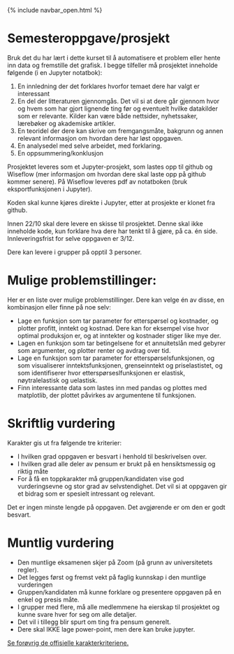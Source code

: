 {% include navbar_open.html %}
# Semesteroppgave/prosjekt

Bruk det du har lært i dette kurset til å automatisere et problem eller hente inn data og fremstille det grafisk. I begge tilfeller må prosjektet inneholde følgende (i en Jupyter notatbok):

1. En innledning der det forklares hvorfor temaet dere har valgt er interessant
2. En del der litteraturen gjennomgås. Det vil si at dere går gjennom hvor og hvem som har gjort lignende ting før og eventuelt hvilke datakilder som er relevante. Kilder kan være både nettsider, nyhetssaker, lærebøker og akademiske artikler.
3. En teoridel der dere kan skrive om fremgangsmåte, bakgrunn og annen relevant informasjon om hvordan dere har løst oppgaven.
4. En analysedel med selve arbeidet, med forklaring.
5. En oppsummering/konklusjon


Prosjektet leveres som et Jupyter-prosjekt, som lastes opp til github og Wiseflow (mer informasjon om hvordan dere skal laste opp på github kommer senere). 
På Wiseflow leveres pdf av notatboken (bruk eksportfunksjonen i Jupyter).

Koden skal kunne kjøres direkte i Jupyter, etter at prosjekte er klonet fra github.

Innen 22/10 skal dere levere en skisse til prosjektet. Denne skal ikke inneholde kode, kun forklare hva dere har tenkt til å gjøre, på ca. én side. 
Innleveringsfrist for selve oppgaven er 3/12. 

Dere kan levere i grupper på opptil 3 personer.

# Mulige problemstillinger:

Her er en liste over mulige problemstillinger. Dere kan velge én av disse, en kombinasjon eller finne på noe selv:

* Lage en funksjon som tar parameter for etterspørsel og kostnader, og plotter profitt, inntekt og kostnad. Dere kan for eksempel vise hvor optimal produksjon er, og at inntekter og kostnader stiger like mye der. 
* Lagen en funksjon som tar betingelsene for et annuitetslån med gebyrer som argumenter, og plotter renter og avdrag over tid.
* Lage en funksjon som tar parameter for etterspørselsfunksjonen, og som visualiserer inntektsfunksjonen, grenseinntekt og priselastistet, og som identifiserer hvor etterspørseslfunksjonen er elastisk, nøytralelastisk og uelastisk. 
* Finn interessante data som lastes inn med pandas og plottes med matplotlib, der plottet påvirkes av argumentene til funksjonen. 

# Skriftlig vurdering
Karakter gis ut fra følgende tre kriterier: 
* I hvilken grad oppgaven er besvart i henhold til beskrivelsen over. 
* I hvilken grad alle deler av pensum er brukt på en hensiktsmessig og riktig måte 
* For å få en toppkarakter må gruppen/kandidaten vise god vurderingsevne og stor grad av selvstendighet. Det vil si at oppgaven gir et bidrag som er spesielt intressant og relevant. 

Det er ingen minste lengde på oppgaven. Det avgjørende er om den er godt besvart. 

# Muntlig vurdering
* Den muntlige eksamenen skjer på Zoom (på grunn av universitetets regler).
* Det legges først og fremst vekt på faglig kunnskap i den muntlige vurderingen
* Gruppen/kandidaten må kunne forklare og presentere oppgaven på en enkel og presis måte. 
* I grupper med flere, må alle medlemmene ha eierskap til prosjektet og kunne svare hver for seg om alle detaljer. 
* Det vil i tillegg blir spurt om ting fra pensum generelt.
* Dere skal IKKE lage power-point, men dere kan bruke jupyter. 


[Se forøvrig de offisielle karakterkriteriene.](https://www.uhr.no/_f/p1/i47fd1bbe-ab38-4e5f-bdf2-58bcf015a5ef/vurderingskriterier_bacheloroppgaven_060814_korrigert.pdf) 
